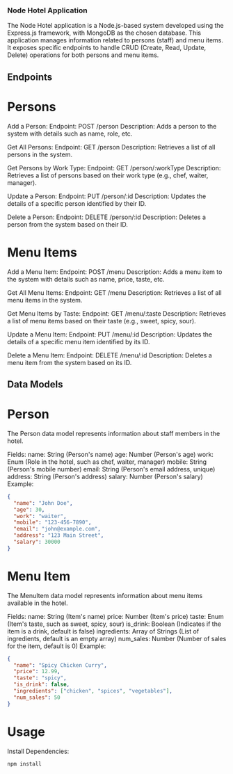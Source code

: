 ### Node Hotel Application
The Node Hotel application is a Node.js-based system developed using the Express.js framework, with MongoDB as the chosen database. This application manages information related to persons (staff) and menu items. It exposes specific endpoints to handle CRUD (Create, Read, Update, Delete) operations for both persons and menu items.

## Endpoints

# Persons
Add a Person:
Endpoint: POST /person
Description: Adds a person to the system with details such as name, role, etc.

Get All Persons:
Endpoint: GET /person
Description: Retrieves a list of all persons in the system.

Get Persons by Work Type:
Endpoint: GET /person/:workType
Description: Retrieves a list of persons based on their work type (e.g., chef, waiter, manager).

Update a Person:
Endpoint: PUT /person/:id
Description: Updates the details of a specific person identified by their ID.

Delete a Person:
Endpoint: DELETE /person/:id
Description: Deletes a person from the system based on their ID.

# Menu Items
Add a Menu Item:
Endpoint: POST /menu
Description: Adds a menu item to the system with details such as name, price, taste, etc.

Get All Menu Items:
Endpoint: GET /menu
Description: Retrieves a list of all menu items in the system.

Get Menu Items by Taste:
Endpoint: GET /menu/:taste
Description: Retrieves a list of menu items based on their taste (e.g., sweet, spicy, sour).

Update a Menu Item:
Endpoint: PUT /menu/:id
Description: Updates the details of a specific menu item identified by its ID.

Delete a Menu Item:
Endpoint: DELETE /menu/:id
Description: Deletes a menu item from the system based on its ID.

## Data Models

# Person
The Person data model represents information about staff members in the hotel.

Fields:
name: String (Person's name)
age: Number (Person's age)
work: Enum (Role in the hotel, such as chef, waiter, manager)
mobile: String (Person's mobile number)
email: String (Person's email address, unique)
address: String (Person's address)
salary: Number (Person's salary)
Example:
```json
{
  "name": "John Doe",
  "age": 30,
  "work": "waiter",
  "mobile": "123-456-7890",
  "email": "john@example.com",
  "address": "123 Main Street",
  "salary": 30000
}
```

# Menu Item
The MenuItem data model represents information about menu items available in the hotel.

Fields:
name: String (Item's name)
price: Number (Item's price)
taste: Enum (Item's taste, such as sweet, spicy, sour)
is_drink: Boolean (Indicates if the item is a drink, default is false)
ingredients: Array of Strings (List of ingredients, default is an empty array)
num_sales: Number (Number of sales for the item, default is 0)
Example:
```json
{
  "name": "Spicy Chicken Curry",
  "price": 12.99,
  "taste": "spicy",
  "is_drink": false,
  "ingredients": ["chicken", "spices", "vegetables"],
  "num_sales": 50
}
```

 # Usage
Install Dependencies:
```bash
npm install
```